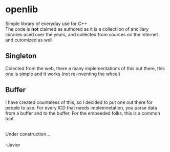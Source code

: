 # openlib
Simple library of everyday use for C++</br>
The code is **not** claimed as authored as it is a collectiion of ancillary libraries used over the years, and collected from sources on the Internet and cutomized as well.

## Singleton
Colected from the web, there a many implementations of this out there, this one is simple and it works (not re-inventing the wheel)

## Buffer
I have created counteless of this, so I decided to put one out there for people to use. For every ICD that needs implemnetation, you parse data from a buffer and to the buffer. For the embeeded folks, this is a common tool.

</br>
Under construction...</br>
</br>
-Javier
